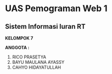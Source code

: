 # UAS Pemograman Web 1
## Sistem Informasi Iuran RT
**KELOMPOK 7**

**ANGGOTA :**
1. RICO PRASETYA
2. BAYU MAULANA AYASSY
3. CAHYO HIDAYATULLAH
